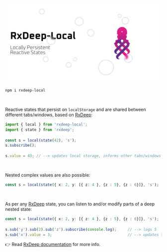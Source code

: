 ![banner](/rxdeep-local-banner.png)

```bash
npm i rxdeep-local
```

<br>

Reactive states that persist on `localStorage` and are shared between different tabs/windows, based on [RxDeep](https://loreanvictor.github.io/rxdeep/):

```ts
import { local } from 'rxdeep-local';
import { state } from 'rxdeep';

const s = local(state(42), 's');
s.subscribe();

s.value = 43; // --> updates local storage, informs other tabs/windows of the change.
```

<br>

Nested complex values are also possible:

```ts
const s = local(state({ x: 2, y: [{ z: 4 }, {z : 5}, {z : 6}]}, 's');
```

<br>

As per any [RxDeep](https://loreanvictor.github.io/rxdeep/) state, you can listen to and/or modify parts of a deep nested state:

```ts
const s = local(state({ x: 2, y: [{ z: 4 }, {z : 5}, {z : 6}]}, 's');

s.sub('y').sub(2).sub('z').subscribe(console.log);     // --> logs 5
s.sub('x').value = 3;                                  // --> updates the state, rewriting on localStorage and notifying other tabs
```
👉 Read [RxDeep documentation](https://loreanvictor.github.io/rxdeep/) for more info.
